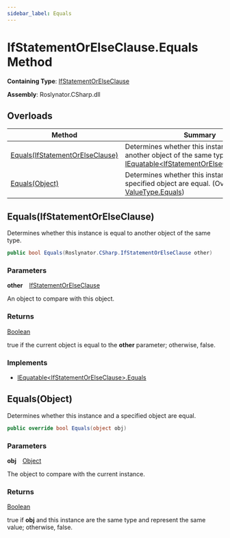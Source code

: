 ```yaml
---
sidebar_label: Equals
---
```


# IfStatementOrElseClause\.Equals Method

**Containing Type**: [IfStatementOrElseClause](../index.md)

**Assembly**: Roslynator\.CSharp\.dll

## Overloads

| Method | Summary |
| ------ | ------- |
| [Equals(IfStatementOrElseClause)](#Roslynator_CSharp_IfStatementOrElseClause_Equals_Roslynator_CSharp_IfStatementOrElseClause_) | Determines whether this instance is equal to another object of the same type\. \(Implements [IEquatable&lt;IfStatementOrElseClause&gt;.Equals](https://docs.microsoft.com/en-us/dotnet/api/system.iequatable-1.equals)\) |
| [Equals(Object)](#Roslynator_CSharp_IfStatementOrElseClause_Equals_System_Object_) | Determines whether this instance and a specified object are equal\. \(Overrides [ValueType.Equals](https://docs.microsoft.com/en-us/dotnet/api/system.valuetype.equals)\) |

## Equals\(IfStatementOrElseClause\) <a id="Roslynator_CSharp_IfStatementOrElseClause_Equals_Roslynator_CSharp_IfStatementOrElseClause_"></a>

  
Determines whether this instance is equal to another object of the same type\.

```csharp
public bool Equals(Roslynator.CSharp.IfStatementOrElseClause other)
```

### Parameters

**other** &ensp; [IfStatementOrElseClause](../index.md)

An object to compare with this object\.

### Returns

[Boolean](https://docs.microsoft.com/en-us/dotnet/api/system.boolean)

true if the current object is equal to the **other** parameter; otherwise, false\.

### Implements

* [IEquatable&lt;IfStatementOrElseClause&gt;.Equals](https://docs.microsoft.com/en-us/dotnet/api/system.iequatable-1.equals)

## Equals\(Object\) <a id="Roslynator_CSharp_IfStatementOrElseClause_Equals_System_Object_"></a>

  
Determines whether this instance and a specified object are equal\.

```csharp
public override bool Equals(object obj)
```

### Parameters

**obj** &ensp; [Object](https://docs.microsoft.com/en-us/dotnet/api/system.object)

The object to compare with the current instance\. 

### Returns

[Boolean](https://docs.microsoft.com/en-us/dotnet/api/system.boolean)

true if **obj** and this instance are the same type and represent the same value; otherwise, false\. 
